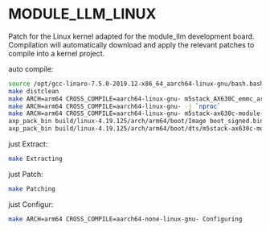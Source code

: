 # MODULE_LLM_LINUX
Patch for the Linux kernel adapted for the module_llm development board.  
Compilation will automatically download and apply the relevant patches to compile into a kernel project.  

auto compile:
```bash
source /opt/gcc-linaro-7.5.0-2019.12-x86_64_aarch64-linux-gnu/bash.bashrc
make distclean
make ARCH=arm64 CROSS_COMPILE=aarch64-linux-gnu- m5stack_AX630C_emmc_arm64_k419_defconfig
make ARCH=arm64 CROSS_COMPILE=aarch64-linux-gnu- -j `nproc`
make ARCH=arm64 CROSS_COMPILE=aarch64-linux-gnu- m5stack-ax630c-module-llm.dtb
axp_pack_bin build/linux-4.19.125/arch/arm64/boot/Image boot_signed.bin
axp_pack_bin build/linux-4.19.125/arch/arm64/boot/dts/m5stack-ax630c-module-llm.dtb AX630C_emmc_arm64_k419_signed.dtb
```

just Extract:
```bash
make Extracting
```

just Patch:
```bash
make Patching
```

just Configur:
```bash
make ARCH=arm64 CROSS_COMPILE=aarch64-none-linux-gnu- Configuring
```